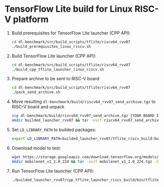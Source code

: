 # TensorFlow Lite build for Linux RISC-V platform

1. Build prerequisites for TensorFlow Lite launcher (CPP API):
 
   ```bash
   cd dl-benchmark/src/build_scripts/tflite/riscv64_rvv07
   ./build_prerequisites_linux_riscv.sh
   ```

1. Build TensorFlow Lite launcher (CPP API):

   ```bash
   cd dl-benchmark/src/build_scripts/tflite/riscv64_rvv07
   ./build_cpp_tflite_launcher_linux_riscv.sh
   ```

1. Prepare archive to be sent to RISC-V board:

   ```bash
   cd dl-benchmark/src/build_scripts/tflite/riscv64_rvv07
   ./pack_send_archive.sh
   ```

1. Move resulting `dl-benchmark/build/riscv64_rvv07_send_archive.tgz` to RISC-V board and unpack

   ```bash
   scp dl-benchmark/build/riscv64_rvv07_send_archive.tgz {YOUR BOARD IP AND PATH}
   mkdir builded_launcher_rvv07 && tar -xvzf riscv64_rvv07_send_archive.tgz -C builded_launcher_rvv07
   ```

1. Set `LD_LIBRARY_PATH` to builded packages:

   ```bash
   export LD_LIBRARY_PATH=builded_launcher_rvv07/tflite_riscv_build:builded_launcher_rvv07/opencv_riscv_build/lib:$LD_LIBRARY_PATH
   ```

1. Download model to test:

   ```bash
   wget https://storage.googleapis.com/download.tensorflow.org/models/mobilenet_v1_2018_08_02/mobilenet_v1_1.0_224.tgz
   mkdir mobilenet_v1_1.0_224 && tar -xvzf mobilenet_v1_1.0_224.tgz -C mobilenet_v1_1.0_224 && rm mobilenet_v1_1.0_224.tgz
   ```

1. Run TensorFlow Lite launcher (CPP API):

   ```bash
   ./builded_launcher_rvv07/cpp_tflite_launcher_riscv_build/bin/tflite_benchmark -m mobilenet_v1_1.0_224/mobilenet_v1_1.0_224.tflite
   ```